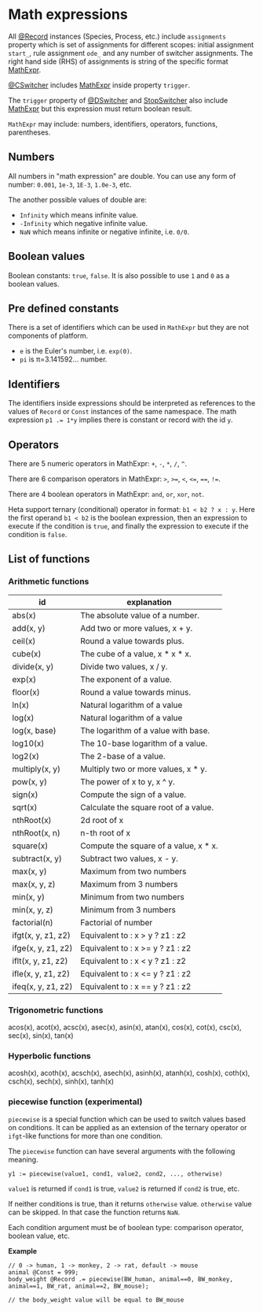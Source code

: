 # Math expressions

All [@Record](./classes#record) instances (Species, Process, etc.) include `assignments` property which is set of assignments for different scopes: initial assignment `start_`, rule assignment `ode_` and any number of switcher assignments. The right hand side (RHS) of assignments is string of the specific format [MathExpr](./classes#mathexpr).

[@CSwitcher](./classes#cswitcher) includes [MathExpr](./classes#mathexpr) inside property `trigger`.

The `trigger` property of [@DSwitcher](./classes#dswitcher) and [StopSwitcher](./classes#stopswitcher) also include [MathExpr](./classes#mathexpr) but this expression must return boolean result.

`MathExpr` may include: numbers, identifiers, operators, functions, parentheses.

## Numbers

All numbers in "math expression" are double. You can use any form of number: `0.001`, `1e-3`, `1E-3`, `1.0e-3`, etc.

The another possible values of double are:
- `Infinity` which means infinite value.
- `-Infinity` which negative infinite value.
- `NaN` which means infinite or negative infinite, i.e. `0/0`.

## Boolean values

Boolean constants: `true`, `false`. It is also possible to use `1` and `0` as a boolean values.

## Pre defined constants

There is a set of identifiers which can be used in `MathExpr` but they are not components of platform.
- `e` is the Euler's number, i.e. `exp(0)`.
- `pi` is &pi;=3.141592... number.

## Identifiers

The identifiers inside expressions should be interpreted as references to the values of `Record` or `Const` instances of the same namespace. 
The math expression `p1 .= 1*y` implies there is constant or record with the id `y`.

## Operators

There are 5 numeric operators in MathExpr:
`+`, `-`, `*`, `/`, `^`.

There are 6 comparison operators in MathExpr:
`>`, `>=`, `<`, `<=`, `==`, `!=`.

There are 4 boolean operators in MathExpr:
`and`, `or`, `xor`, `not`.

Heta support ternary (conditional) operator in format: `b1 < b2 ? x : y`.
Here the first operand `b1 < b2` is the boolean expression, then an expression to execute if the condition is `true`, and finally the expression to execute if the condition is `false`.

## List of functions

### Arithmetic functions

| id | explanation |
|----|-------------|
| abs(x) | The absolute value of a number.|
| add(x, y) | Add two or more values, x + y.|
| ceil(x) | Round a value towards plus. |
| cube(x) | The cube of a value, x * x * x. |
| divide(x, y)| Divide two values, x / y. |
| exp(x) | The exponent of a value. |
| floor(x) | Round a value towards minus. |
| ln(x) | Natural logarithm of a value |
| log(x) | Natural logarithm of a value |
| log(x, base) | The logarithm of a value with base. |
| log10(x) | The 10-base logarithm of a value. |
| log2(x) | The 2-base of a value. |
| multiply(x, y)| Multiply two or more values, x * y. |
| pow(x, y)	| The power of x to y, x ^ y. |
| sign(x) | Compute the sign of a value. |
| sqrt(x) | Calculate the square root of a value. |
| nthRoot(x) | 2d root of x |
| nthRoot(x, n) | n-th root of x |
| square(x)| Compute the square of a value, x * x. |
| subtract(x, y) | Subtract two values, x - y. |
| max(x, y) | Maximum from two numbers |
| max(x, y, z) | Maximum from 3 numbers |
| min(x, y) | Minimum from two numbers |
| min(x, y, z) | Minimum from 3 numbers |
| factorial(n) | Factorial of number |
| ifgt(x, y, z1, z2) | Equivalent to : x > y ? z1 : z2 |
| ifge(x, y, z1, z2) | Equivalent to : x >= y ? z1 : z2 |
| iflt(x, y, z1, z2) | Equivalent to : x < y ? z1 : z2 |
| ifle(x, y, z1, z2) | Equivalent to : x <= y ? z1 : z2 |
| ifeq(x, y, z1, z2) | Equivalent to : x == y ? z1 : z2 |

### Trigonometric functions

acos(x), acot(x), acsc(x), asec(x), asin(x),
atan(x), cos(x), cot(x), csc(x), sec(x), 
sin(x), tan(x)

### Hyperbolic functions

acosh(x), acoth(x), acsch(x), asech(x), asinh(x),
atanh(x), cosh(x), coth(x), csch(x), sech(x),
sinh(x), tanh(x)


### piecewise function (experimental)

`piecewise` is a special function which can be used to switch values based on conditions.
It can be applied as an extension of the ternary operator or `ifgt`-like functions for more than one condition.

The `piecewise` function can have several arguments with the following meaning.

```heta
y1 := piecewise(value1, cond1, value2, cond2, ..., otherwise)
```

`value1` is returned if `cond1` is true, `value2` is returned if `cond2` is true, etc.

If neither conditions is true, than it returns `otherwise` value.
`otherwise` value can be skipped. In that case the function returns `NaN`.

Each condition argument must be of boolean type: comparison operator, boolean value, etc.

__Example__

```heta
// 0 -> human, 1 -> monkey, 2 -> rat, default -> mouse
animal @Const = 999;
body_weight @Record .= piecewise(BW_human, animal==0, BW_monkey, animal==1, BW_rat, animal==2, BW_mouse);

// the body_weight value will be equal to BW_mouse
```
